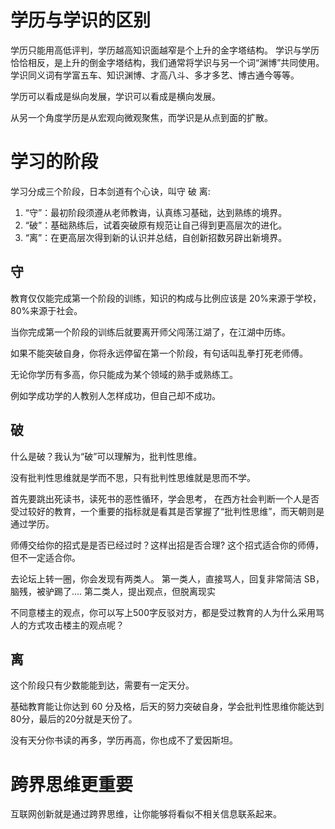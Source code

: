 
# 学历与学识的区别

学历只能用高低评判，学历越高知识面越窄是个上升的金字塔结构。
学识与学历恰恰相反，是上升的倒金字塔结构，我们通常将学识与另一个词“渊博”共同使用。
学识同义词有学富五车、知识渊博、才高八斗、多才多艺、博古通今等等。

学历可以看成是纵向发展，学识可以看成是横向发展。

从另一个角度学历是从宏观向微观聚焦，而学识是从点到面的扩散。

# 学习的阶段

学习分成三个阶段，日本剑道有个心诀，叫守 破 离:

1. “守”：最初阶段须遵从老师教诲，认真练习基础，达到熟练的境界。
1. “破”：基础熟练后，试着突破原有规范让自己得到更高层次的进化。
1. “离”：在更高层次得到新的认识并总结，自创新招数另辟出新境界。

## 守

教育仅仅能完成第一个阶段的训练，知识的构成与比例应该是 20%来源于学校，80%来源于社会。

当你完成第一个阶段的训练后就要离开师父闯荡江湖了，在江湖中历练。

如果不能突破自身，你将永远停留在第一个阶段，有句话叫乱拳打死老师傅。

无论你学历有多高，你只能成为某个领域的熟手或熟练工。

例如学成功学的人教别人怎样成功，但自己却不成功。

## 破

什么是破？我认为“破”可以理解为，批判性思维。

没有批判性思维就是学而不思，只有批判性思维就是思而不学。

首先要跳出死读书，读死书的恶性循环，学会思考，
在西方社会判断一个人是否受过较好的教育，一个重要的指标就是看其是否掌握了“批判性思维”，而天朝则是通过学历。

师傅交给你的招式是是否已经过时？这样出招是否合理? 这个招式适合你的师傅，但不一定适合你。

去论坛上转一圈，你会发现有两类人。
第一类人，直接骂人，回复非常简洁 SB，脑残，被驴踢了....
第二类人，提出观点，但脱离现实

不同意楼主的观点，你可以写上500字反驳对方，都是受过教育的人为什么采用骂人的方式攻击楼主的观点呢？

## 离

这个阶段只有少数能能到达，需要有一定天分。

基础教育能让你达到 60 分及格，后天的努力突破自身，学会批判性思维你能达到80分，最后的20分就是天份了。

没有天分你书读的再多，学历再高，你也成不了爱因斯坦。



# 跨界思维更重要

互联网创新就是通过跨界思维，让你能够将看似不相关信息联系起来。